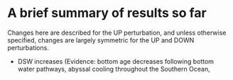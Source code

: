 # A brief summary of results so far

Changes here are described for the UP perturbation, and unless otherwise specified, changes are largely symmetric for the UP and DOWN perturbations.

  * DSW increases (Evidence: bottom age decreases following bottom water pathways, abyssal cooling throughout the Southern Ocean,  
